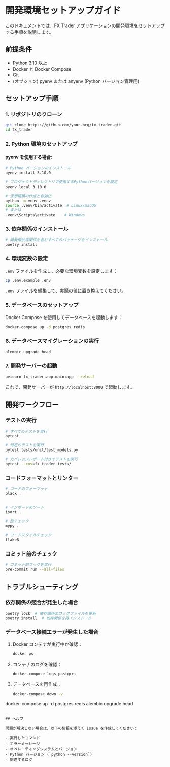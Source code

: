 # 開発環境セットアップガイド

このドキュメントでは、FX Trader アプリケーションの開発環境をセットアップする手順を説明します。

## 前提条件

- Python 3.10 以上
- Docker と Docker Compose
- Git
- (オプション) pyenv または anyenv (Python バージョン管理用)

## セットアップ手順

### 1. リポジトリのクローン

```bash
git clone https://github.com/your-org/fx_trader.git
cd fx_trader
```

### 2. Python 環境のセットアップ

#### pyenv を使用する場合:

```bash
# Python バージョンのインストール
pyenv install 3.10.0

# プロジェクトディレクトリで使用するPythonバージョンを設定
pyenv local 3.10.0

# 仮想環境の作成と有効化
python -m venv .venv
source .venv/bin/activate  # Linux/macOS
# または
.venv\Scripts\activate    # Windows
```

### 3. 依存関係のインストール

```bash
# 開発用依存関係を含むすべてのパッケージをインストール
poetry install
```

### 4. 環境変数の設定

`.env` ファイルを作成し、必要な環境変数を設定します：

```bash
cp .env.example .env
```

`.env` ファイルを編集して、実際の値に置き換えてください。

### 5. データベースのセットアップ

Docker Compose を使用してデータベースを起動します：

```bash
docker-compose up -d postgres redis
```

### 6. データベースマイグレーションの実行

```bash
alembic upgrade head
```

### 7. 開発サーバーの起動

```bash
uvicorn fx_trader.app.main:app --reload
```

これで、開発サーバーが `http://localhost:8000` で起動します。

## 開発ワークフロー

### テストの実行

```bash
# すべてのテストを実行
pytest

# 特定のテストを実行
pytest tests/unit/test_models.py

# カバレッジレポート付きでテストを実行
pytest --cov=fx_trader tests/
```

### コードフォーマットとリンター

```bash
# コードのフォーマット
black .


# インポートのソート
isort .

# 型チェック
mypy .

# コードスタイルチェック
flake8
```

### コミット前のチェック

```bash
# コミット前フックを実行
pre-commit run --all-files
```

## トラブルシューティング

### 依存関係の競合が発生した場合

```bash
poetry lock  # 依存関係のロックファイルを更新
poetry install  # 依存関係を再インストール
```

### データベース接続エラーが発生した場合

1. Docker コンテナが実行中か確認：
   ```bash
   docker ps
   ```

2. コンテナのログを確認：
   ```bash
   docker-compose logs postgres
   ```

3. データベースを再作成：
   ```bash
   docker-compose down -v
docker-compose up -d postgres redis
alembic upgrade head
   ```

## ヘルプ

問題が解決しない場合は、以下の情報を添えて Issue を作成してください：

- 実行したコマンド
- エラーメッセージ
- オペレーティングシステムとバージョン
- Python バージョン (`python --version`)
- 関連するログ
